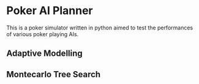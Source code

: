 # Poker AI Planner
This is a poker simulator written in python aimed to test the performances of various poker playing AIs.

## Adaptive Modelling

## Montecarlo Tree Search
